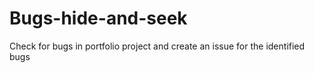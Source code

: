 # Bugs-hide-and-seek
Check for bugs in portfolio project and create an issue for the identified bugs

